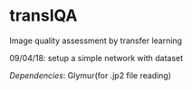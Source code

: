 # transIQA
Image quality assessment by transfer learning

09/04/18: setup a simple network with dataset


_Dependencies_:
Glymur(for .jp2 file reading)